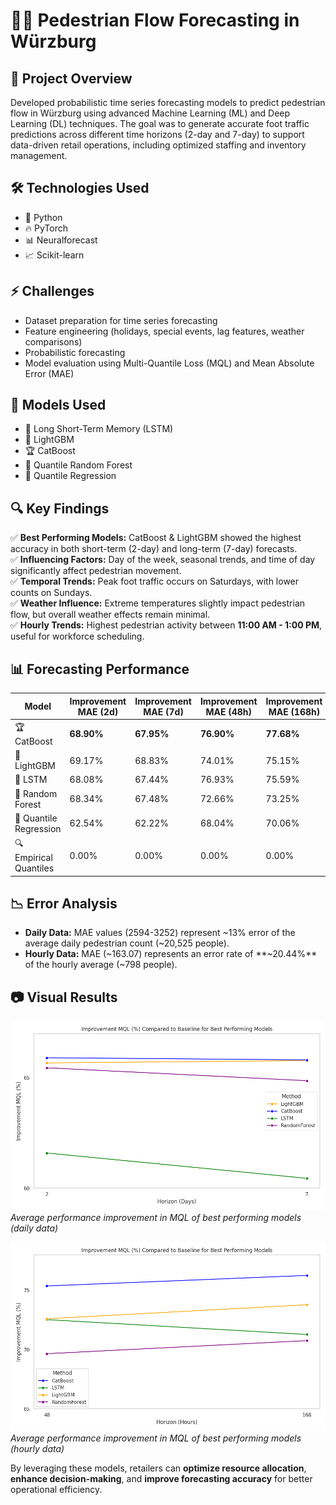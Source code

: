 # 🚶‍♂️ Pedestrian Flow Forecasting in Würzburg

## 📌 Project Overview
Developed probabilistic time series forecasting models to predict pedestrian flow in Würzburg using advanced Machine Learning (ML) and Deep Learning (DL) techniques. The goal was to generate accurate foot traffic predictions across different time horizons (2-day and 7-day) to support data-driven retail operations, including optimized staffing and inventory management.

## 🛠 Technologies Used
- 🐍 Python  
- 🔥 PyTorch  
- 📊 Neuralforecast  
- 📈 Scikit-learn  

## ⚡ Challenges
- Dataset preparation for time series forecasting  
- Feature engineering (holidays, special events, lag features, weather comparisons)  
- Probabilistic forecasting  
- Model evaluation using Multi-Quantile Loss (MQL) and Mean Absolute Error (MAE)  

## 🤖 Models Used
- 🧠 Long Short-Term Memory (LSTM)  
- 🌲 LightGBM  
- 🏆 CatBoost  
- 🌿 Quantile Random Forest  
- 📏 Quantile Regression  

## 🔍 Key Findings
✅ **Best Performing Models:** CatBoost & LightGBM showed the highest accuracy in both short-term (2-day) and long-term (7-day) forecasts.  
✅ **Influencing Factors:** Day of the week, seasonal trends, and time of day significantly affect pedestrian movement.  
✅ **Temporal Trends:** Peak foot traffic occurs on Saturdays, with lower counts on Sundays.  
✅ **Weather Influence:** Extreme temperatures slightly impact pedestrian flow, but overall weather effects remain minimal.  
✅ **Hourly Trends:** Highest pedestrian activity between **11:00 AM - 1:00 PM**, useful for workforce scheduling.  

## 📊 Forecasting Performance
| Model                | Improvement MAE (2d) | Improvement MAE (7d) | Improvement MAE (48h) | Improvement MAE (168h) |
|----------------------|---------------------|---------------------|---------------------|---------------------|
| 🏆 CatBoost          | **68.90%**          | **67.95%**          | **76.90%**          | **77.68%**          |
| 🌲 LightGBM          | 69.17%              | 68.83%              | 74.01%              | 75.15%              |
| 🧠 LSTM              | 68.08%              | 67.44%              | 76.93%              | 75.59%              |
| 🌿 Random Forest     | 68.34%              | 67.48%              | 72.66%              | 73.25%              |
| 📏 Quantile Regression | 62.54%            | 62.22%              | 68.04%              | 70.06%              |
| 🔍 Empirical Quantiles | 0.00%             | 0.00%               | 0.00%               | 0.00%               |

## 📉 Error Analysis
- **Daily Data:** MAE values (2594-3252) represent ~13% error of the average daily pedestrian count (~20,525 people).  
- **Hourly Data:** MAE (~163.07) represents an error rate of **~20.44%** of the hourly average (~798 people).  

## 📷 Visual Results
![Daily Forecasting Results](Day/day_results_without_weather.png)  
_Average performance improvement in MQL of best performing models (daily data)_

![Hourly Forecasting Results](Hour/hour_results_without_weather.png)  
_Average performance improvement in MQL of best performing models (hourly data)_


By leveraging these models, retailers can **optimize resource allocation**, **enhance decision-making**, and **improve forecasting accuracy** for better operational efficiency.
